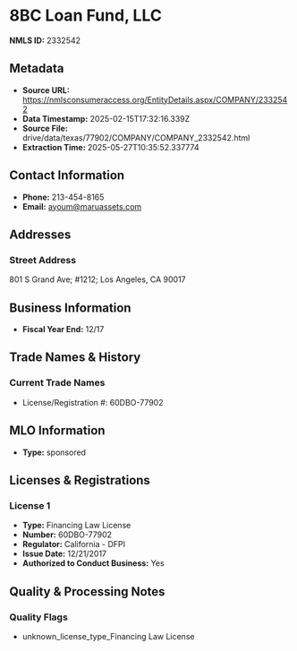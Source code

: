 # 8BC Loan Fund, LLC

**NMLS ID:** 2332542

## Metadata
- **Source URL:** https://nmlsconsumeraccess.org/EntityDetails.aspx/COMPANY/2332542
- **Data Timestamp:** 2025-02-15T17:32:16.339Z
- **Source File:** drive/data/texas/77902/COMPANY/COMPANY_2332542.html
- **Extraction Time:** 2025-05-27T10:35:52.337774

## Contact Information
- **Phone:** 213-454-8165
- **Email:** ayoum@maruassets.com

## Addresses
### Street Address
801 S Grand Ave; #1212; Los Angeles, CA 90017

## Business Information
- **Fiscal Year End:** 12/17

## Trade Names & History
### Current Trade Names
- License/Registration #: 60DBO-77902

## MLO Information
- **Type:** sponsored

## Licenses & Registrations

### License 1
- **Type:** Financing Law License
- **Number:** 60DBO-77902
- **Regulator:** California - DFPI
- **Issue Date:** 12/21/2017
- **Authorized to Conduct Business:** Yes

## Quality & Processing Notes
### Quality Flags
- unknown_license_type_Financing Law License
